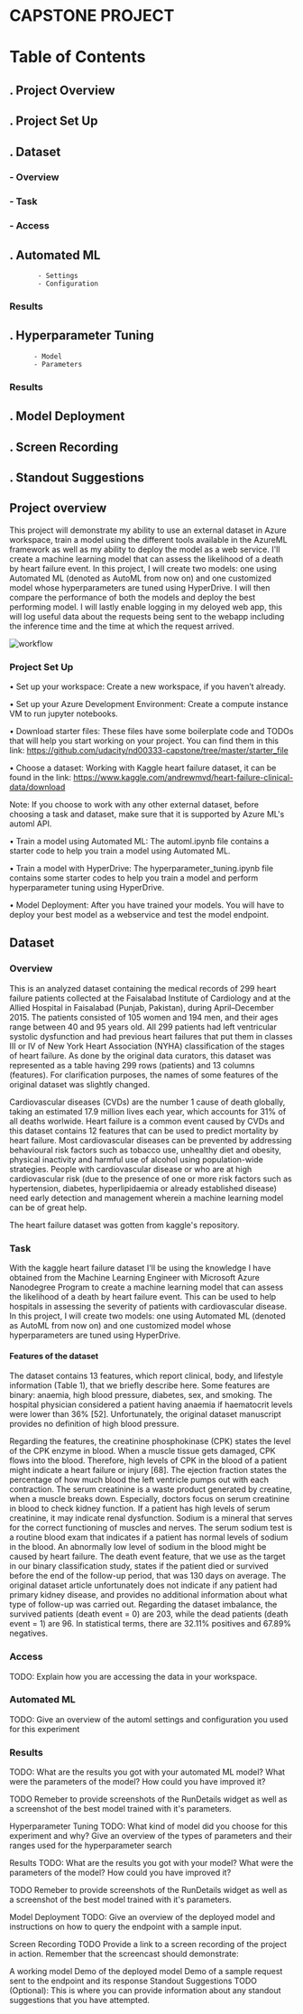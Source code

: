 #  CAPSTONE PROJECT

#  Table of Contents

## . Project Overview

## . Project Set Up

## . Dataset

   ### - Overview
   ### - Task
   ### - Access
   
## . Automated ML
           - Settings
           - Configuration

   ###  Results
   
## . Hyperparameter Tuning   
          - Model
          - Parameters
          
   ###  Results
   
## . Model Deployment

## . Screen Recording

## . Standout Suggestions
   
## Project overview

  This project will demonstrate my ability to use an external dataset in Azure workspace, train a model using the different tools available in the AzureML framework as well as my ability to deploy the model as a web service. I'll create a machine learning model that can assess the likelihood of a death by heart failure event. In this project, I will create two models: one using Automated ML (denoted as AutoML from now on) and one customized model whose hyperparameters are tuned using HyperDrive. I will then compare the performance of both the models and deploy the best performing model. I will lastly enable logging in my deloyed web app, this will log useful data about the requests being sent to the webapp including the inference time and the time at which the request arrived.

![workflow](https://github.com/OREJAH/nd00333-capstone/blob/master/starter_file/workflow.PNG)

### Project Set Up

•	Set up your workspace: Create a new workspace, if you haven’t already.

•	Set up your Azure Development Environment: Create a compute instance VM to run jupyter notebooks.

•	Download starter files: These files have some boilerplate code and TODOs that will help you start working on your project. You can find them in this link: https://github.com/udacity/nd00333-capstone/tree/master/starter_file

•	Choose a dataset:  Working with Kaggle heart failure dataset, it can be found in the link: https://www.kaggle.com/andrewmvd/heart-failure-clinical-data/download

Note: If you choose to work with any other external dataset, before choosing a task and dataset, make sure that it is supported by Azure ML's automl API.

•	Train a model using Automated ML: The automl.ipynb file contains a starter code to help you train a model using Automated ML. 

•	Train a model with HyperDrive: The hyperparameter_tuning.ipynb file contains some starter codes to help you train a model and perform hyperparameter tuning using HyperDrive.

•	Model Deployment: After you have trained your models. You will have to deploy your best model as a webservice and test the model endpoint.

## Dataset

### Overview

This is an analyzed dataset containing the medical records of 299 heart failure patients collected at the Faisalabad Institute of Cardiology and at the Allied Hospital in Faisalabad (Punjab, Pakistan), during April–December 2015. The patients consisted of 105 women and 194 men, and their ages range between 40 and 95 years old. All 299 patients had left ventricular systolic dysfunction and had previous heart failures that put them in classes III or IV of New York Heart Association (NYHA) classification of the stages of heart failure. As done by the original data curators, this dataset was represented as a table having 299 rows (patients) and 13 columns (features). For clarification purposes, the names of some features of the original dataset was slightly changed. 

Cardiovascular diseases (CVDs) are the number 1 cause of death globally, taking an estimated 17.9 million lives each year, which accounts for 31% of all deaths worlwide. Heart failure is a common event caused by CVDs and this dataset contains 12 features that can be used to predict mortality by heart failure. Most cardiovascular diseases can be prevented by addressing behavioural risk factors such as tobacco use, unhealthy diet and obesity, physical inactivity and harmful use of alcohol using population-wide strategies. People with cardiovascular disease or who are at high cardiovascular risk (due to the presence of one or more risk factors such as hypertension, diabetes, hyperlipidaemia or already established disease) need early detection and management wherein a machine learning model can be of great help.

The heart failure dataset was gotten from kaggle's repository.

### Task

With the kaggle heart failure dataset I'll be using the knowledge I have obtained from the Machine Learning Engineer with Microsoft Azure Nanodegree Program to create a machine learning model that can assess the likelihood of a death by heart failure event. This can be used to help hospitals in assessing the severity of patients with cardiovascular disease. In this project, I will create two models: one using Automated ML (denoted as AutoML from now on) and one customized model whose hyperparameters are tuned using HyperDrive.

#### Features of the dataset

The dataset contains 13 features, which report clinical, body, and lifestyle information (Table 1), that we briefly describe here. Some features are binary: anaemia, high blood pressure, diabetes, sex, and smoking. The hospital physician considered a patient having anaemia if haematocrit levels were lower than 36% [52]. Unfortunately, the original dataset manuscript provides no definition of high blood pressure.

Regarding the features, the creatinine phosphokinase (CPK) states the level of the CPK enzyme in blood. When a muscle tissue gets damaged, CPK flows into the blood. Therefore, high levels of CPK in the blood of a patient might indicate a heart failure or injury [68]. The ejection fraction states the percentage of how much blood the left ventricle pumps out with each contraction. The serum creatinine is a waste product generated by creatine, when a muscle breaks down. Especially, doctors focus on serum creatinine in blood to check kidney function. If a patient has high levels of serum creatinine, it may indicate renal dysfunction. Sodium is a mineral that serves for the correct functioning of muscles and nerves. The serum sodium test is a routine blood exam that indicates if a patient has normal levels of sodium in the blood. An abnormally low level of sodium in the blood might be caused by heart failure. The death event feature, that we use as the target in our binary classification study, states if the patient died or survived before the end of the follow-up period, that was 130 days on average. The original dataset article unfortunately does not indicate if any patient had primary kidney disease, and provides no additional information about what type of follow-up was carried out. Regarding the dataset imbalance, the survived patients (death event = 0) are 203, while the dead patients (death event = 1) are 96. In statistical terms, there are 32.11% positives and 67.89% negatives.

### Access
TODO: Explain how you are accessing the data in your workspace.

### Automated ML
TODO: Give an overview of the automl settings and configuration you used for this experiment

### Results
TODO: What are the results you got with your automated ML model? What were the parameters of the model? How could you have improved it?

TODO Remeber to provide screenshots of the RunDetails widget as well as a screenshot of the best model trained with it's parameters.

Hyperparameter Tuning
TODO: What kind of model did you choose for this experiment and why? Give an overview of the types of parameters and their ranges used for the hyperparameter search

Results
TODO: What are the results you got with your model? What were the parameters of the model? How could you have improved it?

TODO Remeber to provide screenshots of the RunDetails widget as well as a screenshot of the best model trained with it's parameters.

Model Deployment
TODO: Give an overview of the deployed model and instructions on how to query the endpoint with a sample input.

Screen Recording
TODO Provide a link to a screen recording of the project in action. Remember that the screencast should demonstrate:

A working model
Demo of the deployed model
Demo of a sample request sent to the endpoint and its response
Standout Suggestions
TODO (Optional): This is where you can provide information about any standout suggestions that you have attempted.
